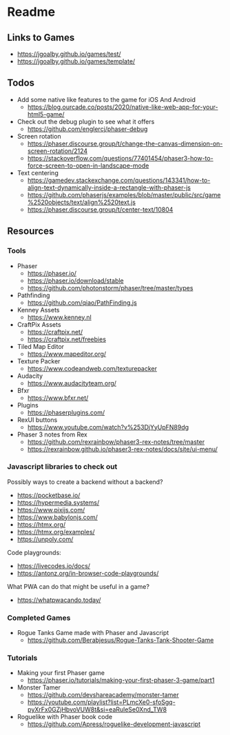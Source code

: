 # Readme

## Links to Games
- <https://jgoalby.github.io/games/test/>
- <https://jgoalby.github.io/games/template/>

## Todos
- Add some native like features to the game for iOS And Android
  - <https://blog.ourcade.co/posts/2020/native-like-web-app-for-your-html5-game/>
- Check out the debug plugin to see what it offers
  - <https://github.com/englercj/phaser-debug>
- Screen rotation
  - <https://phaser.discourse.group/t/change-the-canvas-dimension-on-screen-rotation/2124>
  - <https://stackoverflow.com/questions/77401454/phaser3-how-to-force-screen-to-open-in-landscape-mode>
- Text centering
  - <https://gamedev.stackexchange.com/questions/143341/how-to-align-text-dynamically-inside-a-rectangle-with-phaser-js>
  - <https://github.com/phaserjs/examples/blob/master/public/src/game%2520objects/text/align%2520text.js>
  - <https://phaser.discourse.group/t/center-text/10804>

## Resources

### Tools

- Phaser
  - <https://phaser.io/>
  - <https://phaser.io/download/stable>
  - <https://github.com/photonstorm/phaser/tree/master/types>
- Pathfinding
  - <https://github.com/qiao/PathFinding.js>
- Kenney Assets
  - <https://www.kenney.nl>
- CraftPix Assets
  - <https://craftpix.net/>
  - <https://craftpix.net/freebies>
- Tiled Map Editor
  - <https://www.mapeditor.org/>
- Texture Packer
  - <https://www.codeandweb.com/texturepacker>
- Audacity
  - <https://www.audacityteam.org/>
- Bfxr
  - <https://www.bfxr.net/>
- Plugins
  - <https://phaserplugins.com/>
- RexUI buttons
  - <https://www.youtube.com/watch?v%253DjYyUpFN89dg>
- Phaser 3 notes from Rex
  - <https://github.com/rexrainbow/phaser3-rex-notes/tree/master>
  - <https://rexrainbow.github.io/phaser3-rex-notes/docs/site/ui-menu/>


### Javascript libraries to check out

Possibly ways to create a backend without a backend?
- <https://pocketbase.io/>
- <https://hypermedia.systems/>
- <https://www.pixijs.com/>
- <https://www.babylonjs.com/>
- <https://htmx.org/>
- <https://htmx.org/examples/>
- <https://unpoly.com/>

Code playgrounds:
- <https://livecodes.io/docs/>
- <https://antonz.org/in-browser-code-playgrounds/>

What PWA can do that might be useful in a game?
- <https://whatpwacando.today/>

### Completed Games

- Rogue Tanks Game made with Phaser and Javascript
  - <https://github.com/Berabjesus/Rogue-Tanks-Tank-Shooter-Game>

### Tutorials

- Making your first Phaser game
  - <https://phaser.io/tutorials/making-your-first-phaser-3-game/part1>
- Monster Tamer
  - <https://github.com/devshareacademy/monster-tamer>
  - <https://youtube.com/playlist?list=PLmcXe0-sfoSgq-pyXrFx0GZjHbvoVUW8t&si=eaRuleSe0Xnd_TW8>
- Roguelike with Phaser book code
  - <https://github.com/Apress/roguelike-development-javascript>
